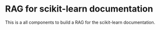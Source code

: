 # RAG for scikit-learn documentation

This is a all components to build a RAG for the scikit-learn documentation.
